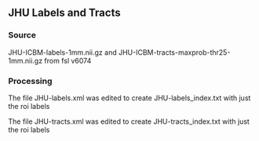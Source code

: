 ## JHU Labels and Tracts

### Source
JHU-ICBM-labels-1mm.nii.gz and JHU-ICBM-tracts-maxprob-thr25-1mm.nii.gz from fsl v6074


### Processing

The file JHU-labels.xml was edited to create JHU-labels_index.txt with just the roi labels

The file JHU-tracts.xml was edited to create JHU-tracts_index.txt with just the roi labels